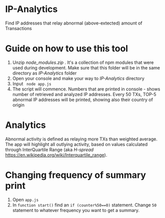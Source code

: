 # IP-Analytics
Find IP addresses that relay abnormal (above-extected) amount of Transactions

# Guide on how to use this tool

1. Unzip *node_modules.zip* . It's a collection of npm modules that were used during development. Make sure that this folder will be in the same directory as *IP-Analytics* folder
2. Open your console and make your way to *IP-Analytics* directory
3. Input ``` node app.js```
4. The script will commence. Numbers that are printed in console - shows number of retrieved and analyzed IP addresses. Every 50 TXs, TOP-5 abnormal IP addresses will be printed, showing also their country of origin


# Analytics
Abnormal activity is defined as relaying more TXs than weighted average. The app will highlight all outlying activity, based on values calculated through InterQuartile Range (aka *H-spread* https://en.wikipedia.org/wiki/Interquartile_range).

# Changing frequency of summary print
1. Open ```app.js``` 
2. In ```function start()``` find an ```if (counter%50==0)``` statement. Change ```50``` statement to whatever frequency you want to get a summary. 
